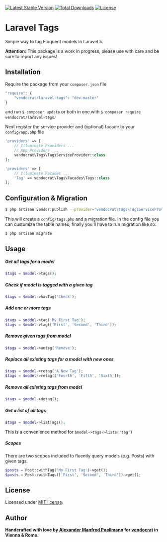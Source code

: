 [![Latest Stable Version](https://poser.pugx.org/vendocrat/laravel-tags/v/stable)](https://packagist.org/packages/vendocrat/laravel-tags)
[![Total Downloads](https://poser.pugx.org/vendocrat/laravel-tags/downloads)](https://packagist.org/packages/vendocrat/laravel-tags)
[![License](https://poser.pugx.org/vendocrat/laravel-tags/license)](https://packagist.org/packages/vendocrat/laravel-tags)

# Laravel Tags

Simple way to tag Eloquent models in Laravel 5.

**Attention:** This package is a work in progress, please use with care and be sure to report any issues!

## Installation

Require the package from your `composer.json` file

```php
"require": {
	"vendocrat/laravel-tags": "dev-master"
}
```

and run `$ composer update` or both in one with `$ composer require vendocrat/laravel-tags`.

Next register the service provider and (optional) facade to your `config/app.php` file

```php
'providers' => [
    // Illuminate Providers ...
    // App Providers ...
    vendocrat\Tags\TagsServiceProvider::class
];
```

```php
'providers' => [
	// Illuminate Facades ...
    'Tag' => vendocrat\Tags\Facades\Tags::class
];
```

## Configuration & Migration

```bash
$ php artisan vendor:publish --provider="vendocrat\Tags\TagsServiceProvider"
```

This will create a `config/tags.php` and a migration file. In the config file you can customize the table names, finally you'll have to run migration like so:

```bash
$ php artisan migrate
```

## Usage

##### Get all tags for a model
```php
$tags = $model->tags();
```

##### Check if model is tagged with a given tag
```php
$tags = $model->hasTag('Check');
```

##### Add one or more tags
```php
$tags = $model->tag('My First Tag');
$tags = $model->tag(['First', 'Second', 'Third']);
```

##### Remove given tags from model
```php
$tags = $model->untag('Remove');
```

##### Replace all existing tags for a model with new ones
```php
$tags = $model->retag('A New Tag');
$tags = $model->retag(['Fourth', 'Fifth', 'Sixth']);
```

##### Remove all existing tags from model
```php
$tags = $model->detag();
```

##### Get a list of all tags
```php
$tags = $model->listTags();
```

This is a convenience method for `$model->tags->lists('tag')`

##### Scopes

There are two scopes included to fluently query models (e.g. Posts) with given tags.

```php
$posts = Post::withTag('My First Tag')->get();
$posts = Post::withTags(['First', 'Second', 'Third'])->get();
```

## License

Licensed under [MIT license](http://opensource.org/licenses/MIT).

## Author

**Handcrafted with love by [Alexander Manfred Poellmann](http://twitter.com/AMPoellmann) for [vendocrat](https://vendocr.at) in Vienna &amp; Rome.**